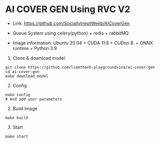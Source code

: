# AI COVER GEN Using RVC V2
- Link: https://github.com/SociallyIneptWeeb/AICoverGen

- Queue System using celery(python) + redis + rabbitMQ
- Image information: Ubuntu 20.04 + CUDA 11.8 + CUDnn 8. + ONNX runtime + Python 3.9

1. Clone & download model
```# command
git clone https://github.com/liemthanh-playgroundvina/ai-cover-gen
cd ai-cover-gen
make download_model
```

2. Config
```# command
make config
# And add your parameters
```

2. Build Image
```# command
make build
```
3. Start
```# command
make start
```